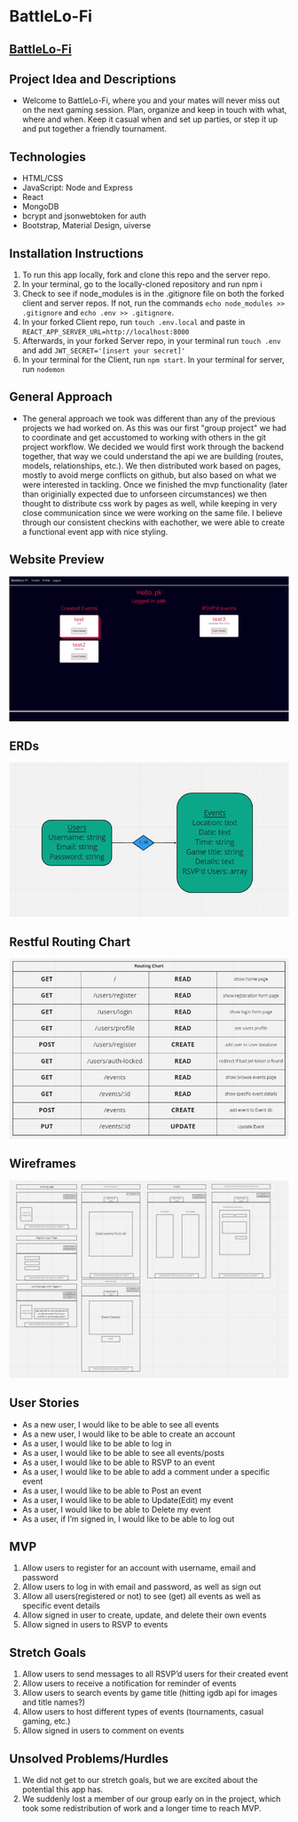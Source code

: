 # BattleLo-Fi

## [BattleLo-Fi](https://battlelofi.netlify.app)

## Project Idea and Descriptions
* Welcome to BattleLo-Fi, where you and your mates will never miss out on the next gaming session. Plan, organize and keep in touch with what, where and when. Keep it casual when and set up parties, or step it up and put together a friendly tournament. 

## Technologies
* HTML/CSS
* JavaScript: Node and Express
* React
* MongoDB
* bcrypt and jsonwebtoken for auth
* Bootstrap, Material Design, uiverse

## Installation Instructions
1. To run this app locally, fork and clone this repo and the server repo.
2. In your terminal, go to the locally-cloned repository and run npm i
3. Check to see if node_modules is in the .gitignore file on both the forked client and server repos. If not, run the commands `echo node_modules >> .gitignore` and `echo .env >> .gitignore`.
4. In your forked Client repo, run `touch .env.local` and paste in `REACT_APP_SERVER_URL=http://localhost:8000`
5. Afterwards, in your forked Server repo, in your terminal run `touch .env` and add `JWT_SECRET='[insert your secret]'`
6. In your terminal for the Client, run `npm start`. In your terminal for server, run `nodemon`

## General Approach
* The general approach we took was different than any of the previous projects we had worked on. As this was our first "group project" we had to coordinate and get accustomed to working with others in the git project workflow. We decided we would first work through the backend together, that way we could understand the api we are building (routes, models, relationships, etc.). We then distributed work based on pages, mostly to avoid merge conflicts on github, but also based on what we were interested in tackling. Once we finished the mvp functionality (later than originially expected due to unforseen circumstances) we then thought to distribute css work by pages as well, while keeping in very close communication since we were working on the same file. I believe through our consistent checkins with eachother, we were able to create a functional event app with nice styling.

## Website Preview
![screenshot](./imgs/screenshot.png)

## ERDs
![erd](./imgs/erd.png)

## Restful Routing Chart
![routes](./imgs/routes.png)

## Wireframes
![wireframe](./imgs/wireframe.png)

## User Stories
* As a new user, I would like to be able to see all events
* As a new user, I would like to be able to create an account 
* As a user, I would like to be able to log in
* As a user, I would like to be able to see all events/posts
* As a user, I would like to be able to RSVP to an event
* As a user, I would like to be able to add a comment under a specific event
* As a user, I would like to be able to Post an event
* As a user, I would like to be able to Update(Edit) my event
* As a user, I would like to be able to Delete my event
* As a user, if I’m signed in, I would like to be able to log out

## MVP
1. Allow users to register for an account with username, email and password
2. Allow users to log in with email and password, as well as sign out
3. Allow all users(registered or not) to see (get) all events as well as specific event details
4. Allow signed in user to create, update, and delete their own events
5. Allow signed in users to RSVP to events

## Stretch Goals
1. Allow users to send messages to all RSVP’d users for their created event
2. Allow users to receive a notification for reminder of events
3. Allow users to search events by game title (hitting igdb api for images and title names?)
4. Allow users to host different types of events (tournaments, casual gaming, etc.)
5. Allow signed in users to comment on events

## Unsolved Problems/Hurdles
1. We did not get to our stretch goals, but we are excited about the potential this app has.
2. We suddenly lost a member of our group early on in the project, which took some redistribution of work and a longer time to reach MVP.

